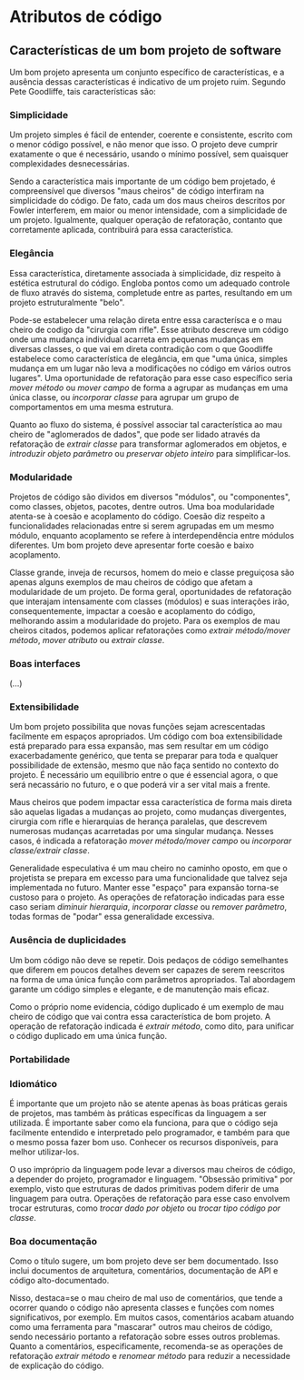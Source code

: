 # Atributos de código

## Características de um bom projeto de software

Um bom projeto apresenta um conjunto específico de características, e a ausência dessas características é indicativo de um projeto ruim. Segundo Pete Goodliffe, tais características são:

### Simplicidade

Um projeto simples é fácil de entender, coerente e consistente, escrito com o menor código possível, e não menor que isso. O projeto deve cumprir exatamente o que é necessário, usando o mínimo possível, sem quaisquer complexidades desnecessárias.

Sendo a característica mais importante de um código bem projetado, é compreensível que diversos "maus cheiros" de código interfiram na simplicidade do código. De fato, cada um dos maus cheiros descritos por Fowler interferem, em maior ou menor intensidade, com a simplicidade de um projeto. Igualmente, qualquer operação de refatoração, contanto que corretamente aplicada, contribuirá para essa característica.

### Elegância

Essa característica, diretamente associada à simplicidade, diz respeito à estética estrutural do código. Engloba pontos como um adequado controle de fluxo através do sistema, completude entre as partes, resultando em um projeto estruturalmente "belo".

Pode-se estabelecer uma relação direta entre essa caracterísca e o mau cheiro de codigo da "cirurgia com rifle". Esse atributo descreve um código onde uma mudança individual acarreta em pequenas mudanças em diversas classes, o que vai em direta contradição com o que Goodliffe estabelece como característica de elegância, em que "uma única, simples mudança em um lugar não leva a modificações no código em vários outros lugares". Uma oportunidade de refatoração para esse caso específico seria _mover método_ ou _mover campo_ de forma a agrupar as mudanças em uma única classe, ou _incorporar classe_ para agrupar um grupo de comportamentos em uma mesma estrutura.

Quanto ao fluxo do sistema, é possível associar tal característica ao mau cheiro de "aglomerados de dados", que pode ser lidado através da refatoração de _extrair classe_ para transformar aglomerados em objetos, e _introduzir objeto parâmetro_ ou _preservar objeto inteiro_ para simplificar-los.

### Modularidade

Projetos de código são dividos em diversos "módulos", ou "componentes", como classes, objetos, pacotes, dentre outros. Uma boa modularidade atenta-se à coesão e acoplamento do código. Coesão diz respeito a funcionalidades relacionadas entre si serem agrupadas em um mesmo módulo, enquanto acoplamento se refere à interdependência entre módulos diferentes. Um bom projeto deve apresentar forte coesão e baixo acoplamento.

Classe grande, inveja de recursos, homem do meio e classe preguiçosa são apenas alguns exemplos de mau cheiros de código que afetam a modularidade de um projeto. De forma geral, oportunidades de refatoração que interajam intensamente com classes (módulos) e suas interações irão, consequentemente, impactar a coesão e acoplamento do código, melhorando assim a modularidade do projeto. Para os exemplos de mau cheiros citados, podemos aplicar refatorações como _extrair método/mover método_, _mover atributo_ ou _extrair classe_.

### Boas interfaces

(...)

### Extensibilidade

Um bom projeto possibilita que novas funções sejam acrescentadas facilmente em espaços apropriados. Um código com boa extensibilidade está preparado para essa expansão, mas sem resultar em um código exacerbadamente genérico, que tenta se preparar para toda e qualquer possibilidade de extensão, mesmo que não faça sentido no contexto do projeto. É necessário um equilíbrio entre o que é essencial agora, o que será necassário no futuro, e o que poderá vir a ser vital mais a frente.

Maus cheiros que podem impactar essa característica de forma mais direta são aquelas ligadas a mudanças ao projeto, como mudanças divergentes, cirurgia com rifle e hierarquias de herança paralelas, que descrevem numerosas mudanças acarretadas por uma singular mudança. Nesses casos, é indicada a refatoração _mover método/mover campo_ ou _incorporar classe/extrair classe_.

Generalidade especulativa é um mau cheiro no caminho oposto, em que o projetista se prepara em excesso para uma funcionalidade que talvez seja implementada no futuro. Manter esse "espaço" para expansão torna-se custoso para o projeto. As operações de refatoração indicadas para esse caso seriam _diminuir hierarquia_, _incorporar classe_ ou _remover parâmetro_, todas formas de "podar" essa generalidade excessiva.

### Ausência de duplicidades

Um bom código não deve se repetir. Dois pedaços de código semelhantes que diferem em poucos detalhes devem ser capazes de serem reescritos na forma de uma única função com parâmetros apropriados. Tal abordagem garante um código simples e elegante, e de manutenção mais eficaz.

Como o próprio nome evidencia, código duplicado é um exemplo de mau cheiro de código que vai contra essa característica de bom projeto. A operação de refatoração indicada é _extrair método_, como dito, para unificar o código duplicado em uma única função.

### Portabilidade

### Idiomático

É importante que um projeto não se atente apenas às boas práticas gerais de projetos, mas também às práticas específicas da linguagem a ser utilizada. É importante saber como ela funciona, para que o código seja facilmente entendido e interpretado pelo programador, e também para que o mesmo possa fazer bom uso. Conhecer os recursos disponíveis, para melhor utilizar-los.

O uso impróprio da linguagem pode levar a diversos mau cheiros de código, a depender do projeto, programador e linguagem. "Obsessão primitiva" por exemplo, visto que estruturas de dados primitivas podem diferir de uma linguagem para outra. Operações de refatoração para esse caso envolvem trocar estruturas, como _trocar dado por objeto_ ou _trocar tipo código por classe_.

### Boa documentação

Como o título sugere, um bom projeto deve ser bem documentado. Isso inclui documentos de arquitetura, comentários, documentação de API e código alto-documentado.

Nisso, destaca=se o mau cheiro de mal uso de comentários, que tende a ocorrer quando o código não apresenta classes e funções com nomes significativos, por exemplo. Em muitos casos, comentários acabam atuando como uma ferramenta para "mascarar" outros mau cheiros de código, sendo necessário portanto a refatoração sobre esses outros problemas. Quanto a comentários, especificamente, recomenda-se as operações de refatoração _extrair método_ e _renomear método_ para reduzir a necessidade de explicação do código.
